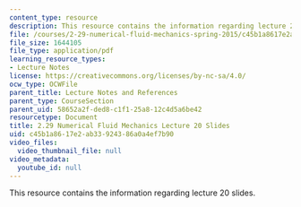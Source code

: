 ```yaml
---
content_type: resource
description: This resource contains the information regarding lecture 20 slides.
file: /courses/2-29-numerical-fluid-mechanics-spring-2015/c45b1a8617e2ab33924386a0a4ef7b90_MIT2_29S15_Lecture20.pdf
file_size: 1644105
file_type: application/pdf
learning_resource_types:
- Lecture Notes
license: https://creativecommons.org/licenses/by-nc-sa/4.0/
ocw_type: OCWFile
parent_title: Lecture Notes and References
parent_type: CourseSection
parent_uid: 58652a2f-ded8-c1f1-25a8-12c4d5a6be42
resourcetype: Document
title: 2.29 Numerical Fluid Mechanics Lecture 20 Slides
uid: c45b1a86-17e2-ab33-9243-86a0a4ef7b90
video_files:
  video_thumbnail_file: null
video_metadata:
  youtube_id: null
---
```

This resource contains the information regarding lecture 20 slides.